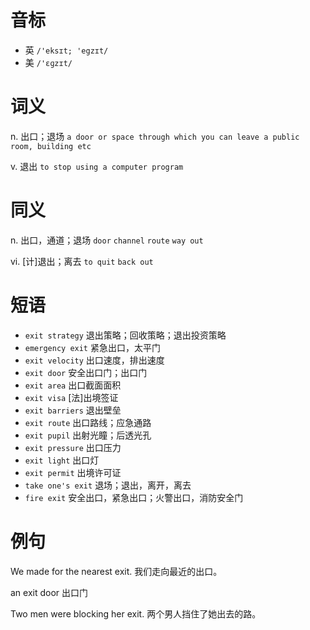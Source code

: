 # 音标

- 英 `/'eksɪt; 'egzɪt/`
- 美 `/'ɛɡzɪt/`

# 词义

n. 出口；退场
`a door or space through which you can leave a public room, building etc`

v. 退出
`to stop using a computer program`

# 同义

n. 出口，通道；退场
`door` `channel` `route` `way out`

vi. [计]退出；离去
`to quit` `back out`

# 短语

- `exit strategy` 退出策略；回收策略；退出投资策略
- `emergency exit` 紧急出口，太平门
- `exit velocity` 出口速度，排出速度
- `exit door` 安全出口门；出口门
- `exit area` 出口截面面积
- `exit visa` [法]出境签证
- `exit barriers` 退出壁垒
- `exit route` 出口路线；应急通路
- `exit pupil` 出射光瞳；后透光孔
- `exit pressure` 出口压力
- `exit light` 出口灯
- `exit permit` 出境许可证
- `take one's exit` 退场；退出，离开，离去
- `fire exit` 安全出口，紧急出口；火警出口，消防安全门

# 例句

We made for the nearest exit.
我们走向最近的出口。

an exit door
出口门

Two men were blocking her exit.
两个男人挡住了她出去的路。


